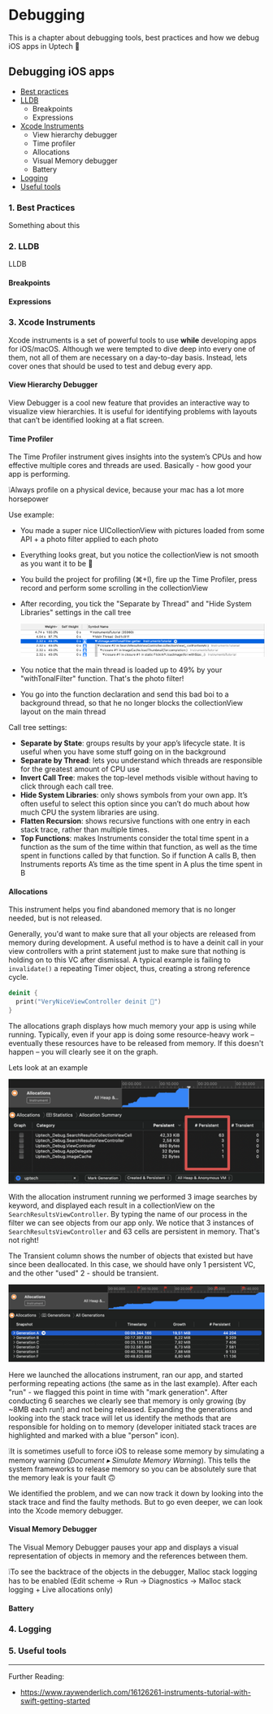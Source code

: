 # Debugging <!-- omit in toc -->

This is a chapter about debugging tools, best practices and how we debug iOS apps in Uptech 🐞

## Debugging iOS apps <!-- omit in toc -->

- [Best practices](#1-best-practices)
- [LLDB](#2-LLDB)
  - Breakpoints
  - Expressions
- [Xcode Instruments](#3-Xcode-Instruments)
  - View hierarchy debugger
  - Time profiler
  - Allocations
  - Visual Memory debugger
  - Battery
- [Logging](#4-Logging)
- [Useful tools](#5-Useful-tools)

 

### 1. Best Practices

Something about this

### 2. LLDB

LLDB

#### Breakpoints

#### Expressions



### 3. Xcode Instruments

Xcode instruments is a set of powerful tools to use **while** developing apps for iOS/macOS. Although we were tempted to dive deep into every one of them, not all of them are necessary on a day-to-day basis. Instead, lets cover ones that should be used to test and debug every app.

#### View Hierarchy Debugger

View Debugger is a cool new feature that provides an interactive way to visualize view hierarchies. It is useful for identifying problems with layouts that can’t be identified looking at a flat screen.

#### Time Profiler

The Time Profiler instrument gives insights into the system’s CPUs and how effective multiple cores and threads are used. Basically - how good your app is performing.

❕Always profile on a physical device, because your mac has a lot more horsepower

Use example:

- You made a super nice UICollectionView with pictures loaded from some API + a photo filter applied to each photo

- Everything looks great, but you notice the collectionView is not smooth as you want it to be 🧈

- You build the project for profiling (⌘+I), fire up the Time Profiler, press record and perform some scrolling in the collectionView

- After recording, you tick the "Separate by Thread" and "Hide System Libraries" settings in the call tree

  ![](resources/debugging/timeProfiler1.png)

- You notice that the main thread is loaded up to 49% by your "withTonalFilter" function. That's the photo filter!

- You go into the function declaration and send this bad boi to a background thread, so that he no longer blocks the collectionView layout on the main thread

Call tree settings:

- **Separate by State**: groups results by your app’s lifecycle state. It is useful when you have some stuff going on in the background
- **Separate by Thread**: lets you understand which threads are responsible for the greatest amount of CPU use
- **Invert Call Tree**: makes the top-level methods visible without having to click through each call tree.
- **Hide System Libraries**: only shows symbols from your own app. It’s often useful to select this option since you can’t do much about how much CPU the system libraries are using.
- **Flatten Recursion**: shows recursive functions with one entry in each stack trace, rather than multiple times.
- **Top Functions**: makes Instruments consider the total time spent in a function as the sum of the time within that function, as well as the time spent in functions called by that function. So if function A calls B, then Instruments reports A’s time as the time spent in A plus the time spent in B

#### Allocations

This instrument helps you find abandoned memory that is no longer needed, but is not released.

Generally, you'd want to make sure that all your objects are released from memory during development. A useful method is to have a deinit call in your view controllers with a print statement just to make sure that nothing is holding on to this VC after dismissal. A typical example is failing to `invalidate()` a repeating Timer object, thus, creating a strong reference cycle.

```swift
deinit {
  print("VeryNiceViewController deinit 🧹")
}
```

The allocations graph displays how much memory your app is using while running. Typically, even if your app is doing some resource-heavy work – eventually these resources have to be released from memory. If this doesn't happen – you will clearly see it on the graph.

Lets look at an example

<img src="resources/debugging/allocations2.png" style="zoom:50%;" />

With the allocation instrument running we performed 3 image searches by keyword, and displayed each result in a collectionView on the `SearchResultsViewController`. By typing the name of our process in the filter we can see objects from our app only. We notice that 3 instances of `SearchResultsViewController` and 63 cells are persistent in memory. That's not right!

The Transient column shows the number of objects that existed but have since been deallocated. In this case, we should have only 1 persistent VC, and the other "used" 2 - should be transient.

![](resources/debugging/allocations1.png)

Here we launched the allocations instrument, ran our app, and started performing repeating actions (the same as in the last example). After each "run" - we flagged this point in time with "mark generation". After conducting 6 searches we clearly see that memory is only growing (by ~8MB each run!) and not being released. Expanding the generations and looking into the stack trace will let us identify the methods that are responsible for holding on to memory (developer initiated stack traces are highlighted and marked with a blue "person" icon).

❕It is sometimes usefull to force iOS to release some memory by simulating a memory warning (*Document ▸ Simulate Memory Warning*). This tells the system frameworks to release memory so you can be absolutely sure that the memory leak is your fault 🙃

We identified the problem, and we can now track it down by looking into the stack trace and find the faulty methods. But to go even deeper, we can look into the Xcode memory debugger.

#### Visual Memory Debugger

The Visual Memory Debugger pauses your app and displays a visual representation of objects in memory and the references between them.

❕To see the backtrace of the objects in the debugger, Malloc stack logging has to be enabled (Edit scheme -> Run -> Diagnostics -> Malloc stack logging + Live allocations only)

#### Battery



### 4. Logging

### 5. Useful tools

---

Further Reading:

- https://www.raywenderlich.com/16126261-instruments-tutorial-with-swift-getting-started
